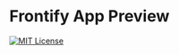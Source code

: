 # Frontify App Preview

[![MIT License](https://img.shields.io/github/license/SamuelAlev/frontify-app-preview)](https://github.com/SamuelAlev/frontify-app-preview/blob/main/LICENSE)

